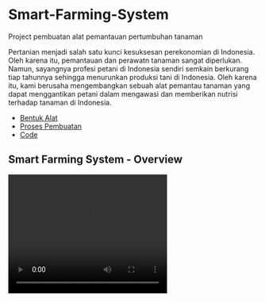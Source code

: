 # Smart-Farming-System
Project pembuatan alat pemantauan pertumbuhan tanaman

Pertanian menjadi salah satu kunci kesuksesan perekonomian di Indonesia. Oleh karena itu, pemantauan dan perawatn tanaman sangat diperlukan. Namun, sayangnya profesi petani di Indonesia sendiri semkain berkurang tiap tahunnya sehingga menurunkan produksi tani di Indonesia. Oleh karena itu, kami berusaha mengembangkan sebuah alat pemantau tanaman yang dapat menggantikan petani dalam mengawasi dan memberikan nutrisi terhadap tanaman di Indonesia.

<ul>
  <li><a href="#bentuk">Bentuk Alat</a></li>
  <li><a href="#buatAlat">Proses Pembuatan</a></li>
  <li><a href="#code">Code</a></li>
</ul>

## Smart Farming System - Overview
<div id="bentuk"></div>
<video width="320" height="240" autoplay>
  <source src="https://drive.google.com/drive/folders/1YNbP9y2sKAdOUweUSLAppme3EDXaZzOp" type="video/mp4">
Your browser does not support the video tag.
</video>
